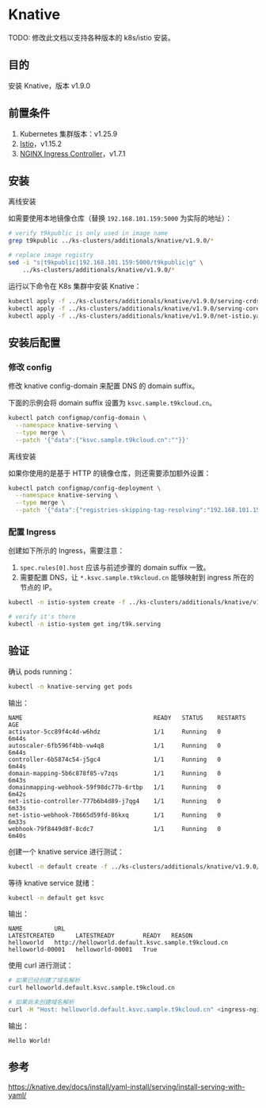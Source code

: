 # Knative

TODO: 修改此文档以支持各种版本的 k8s/istio 安装。

## 目的

安装 Knative，版本 v1.9.0

## 前置条件

1. Kubernetes 集群版本：v1.25.9
1. <a target="_blank" rel="noopener noreferrer" href="https://istio.io/">Istio</a>，v1.15.2
1. <a target="_blank" rel="noopener noreferrer" href="https://kubernetes.github.io/ingress-nginx/deploy/">NGINX Ingress Controller</a>，v1.7.1

## 安装


<aside class="note">
<div class="title">离线安装</div>

如需要使用本地镜像仓库（替换 `192.168.101.159:5000` 为实际的地址）：

```bash
# verify t9kpublic is only used in image name
grep t9kpublic ../ks-clusters/additionals/knative/v1.9.0/*

# replace image registry
sed -i "s|t9kpublic|192.168.101.159:5000/t9kpublic|g" \
    ../ks-clusters/additionals/knative/v1.9.0/*
```
</aside>

运行以下命令在 K8s 集群中安装 Knative：

```bash
kubectl apply -f ../ks-clusters/additionals/knative/v1.9.0/serving-crds.yaml
kubectl apply -f ../ks-clusters/additionals/knative/v1.9.0/serving-core.yaml
kubectl apply -f ../ks-clusters/additionals/knative/v1.9.0/net-istio.yaml
```

## 安装后配置

### 修改 config

修改 knative config-domain 来配置 DNS 的 domain suffix。

下面的示例会将 domain suffix 设置为 `ksvc.sample.t9kcloud.cn`。

```bash
kubectl patch configmap/config-domain \
  --namespace knative-serving \
  --type merge \
  --patch '{"data":{"ksvc.sample.t9kcloud.cn":""}}'
```

<aside class="note">
<div class="title">离线安装</div>

如果你使用的是基于 HTTP 的镜像仓库，则还需要添加额外设置：

```bash
kubectl patch configmap/config-deployment \
  --namespace knative-serving \
  --type merge \
  --patch '{"data":{"registries-skipping-tag-resolving":"192.168.101.159:5000"}}'
```
</aside>

### 配置 Ingress

创建如下所示的 Ingress，需要注意：

1. `spec.rules[0].host` 应该与前述步骤的 domain suffix 一致。
1. 需要配置 DNS，让 `*.ksvc.sample.t9kcloud.cn` 能够映射到 ingress 所在的节点的 IP。

```bash
kubectl -n istio-system create -f ../ks-clusters/additionals/knative/v1.9.0/ingress.yaml

# verify it's there
kubectl -n istio-system get ing/t9k.serving
```

## 验证

确认 pods running：

```bash
kubectl -n knative-serving get pods
```

输出：

```console
NAME                                     READY   STATUS    RESTARTS   AGE
activator-5cc89f4c4d-w6hdz               1/1     Running   0          6m44s
autoscaler-6fb596f4bb-vw4q8              1/1     Running   0          6m44s
controller-6b5874c54-j5gc4               1/1     Running   0          6m44s
domain-mapping-5b6c878f85-v7zqs          1/1     Running   0          6m43s
domainmapping-webhook-59f98dc77b-6rtbp   1/1     Running   0          6m42s
net-istio-controller-777b6b4d89-j7qg4    1/1     Running   0          6m33s
net-istio-webhook-78665d59fd-86kxq       1/1     Running   0          6m33s
webhook-79f8449d8f-8cdc7                 1/1     Running   0          6m40s
```

创建一个 knative service 进行测试：

```bash
kubectl -n default create -f ../ks-clusters/additionals/knative/v1.9.0/hello-ksvc.yaml
```

等待 knative service 就绪：

```bash
kubectl -n default get ksvc
```

输出：

```console
NAME         URL                                                 LATESTCREATED      LATESTREADY        READY   REASON
helloworld   http://helloworld.default.ksvc.sample.t9kcloud.cn   helloworld-00001   helloworld-00001   True 
```

使用 curl 进行测试：

```bash
# 如果已经创建了域名解析
curl helloworld.default.ksvc.sample.t9kcloud.cn

# 如果尚未创建域名解析
curl -H "Host: helloworld.default.ksvc.sample.t9kcloud.cn" <ingress-nginx-ip>
```

输出：

```console
Hello World!
```

## 参考

<https://knative.dev/docs/install/yaml-install/serving/install-serving-with-yaml/>
